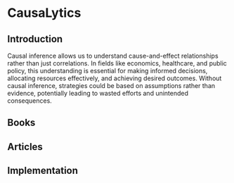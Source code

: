 # CausaLytics

## Introduction

Causal inference allows us to understand cause-and-effect relationships rather than just correlations. In fields like economics, healthcare, and public policy, this understanding is essential for making informed decisions, allocating resources effectively, and achieving desired outcomes. Without causal inference, strategies could be based on assumptions rather than evidence, potentially leading to wasted efforts and unintended consequences.

## Books

## Articles

## Implementation
